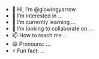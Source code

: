 - 👋 Hi, I’m @glowingyarrow
- 👀 I’m interested in ...
- 🌱 I’m currently learning ...
- 💞️ I’m looking to collaborate on ...
- 📫 How to reach me ...
- 😄 Pronouns: ...
- ⚡ Fun fact: ...

<!---
i2wuvmycats/i2wuvmycats is a ✨ special ✨ repository because its `README.md` (this file) appears on your GitHub profile.
You can click the Preview link to take a look at your changes.
--->

